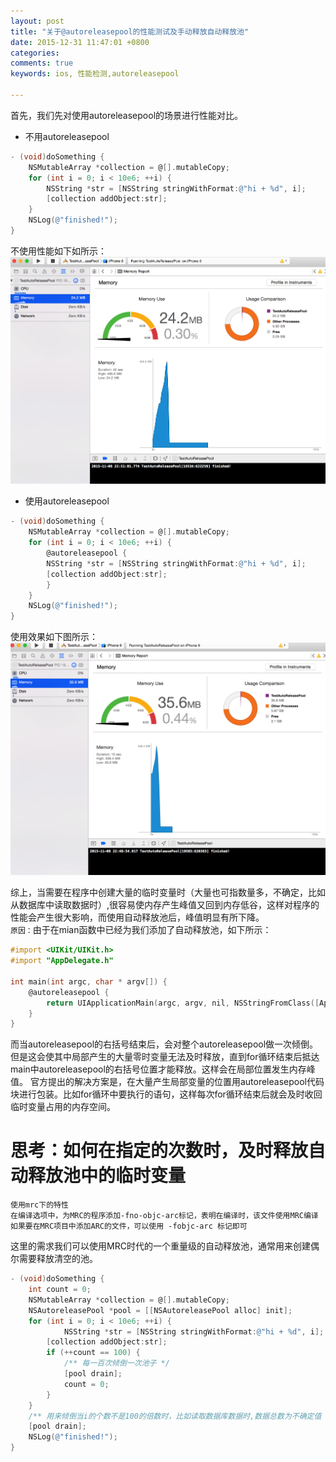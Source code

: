 ```yaml
---
layout: post
title: "关于@autoreleasepool的性能测试及手动释放自动释放池"
date: 2015-12-31 11:47:01 +0800
categories:
comments: true
keywords: ios, 性能检测,autoreleasepool
 
---
```


首先，我们先对使用autoreleasepool的场景进行性能对比。

* 不用autoreleasepool
```objective-c
- (void)doSomething {
    NSMutableArray *collection = @[].mutableCopy;
    for (int i = 0; i < 10e6; ++i) {
        NSString *str = [NSString stringWithFormat:@"hi + %d", i];
        [collection addObject:str];
    }
    NSLog(@"finished!");
}
```  
<!--more-->
不使用性能如下如所示：
![不使用](https://github.com/yangchao0033/blog/blob/master/ios/2015/11/image/Snip20151108_9.png?raw=true)  

* 使用autoreleasepool
```objective-c
- (void)doSomething {
    NSMutableArray *collection = @[].mutableCopy;
    for (int i = 0; i < 10e6; ++i) {
        @autoreleasepool {
       	NSString *str = [NSString stringWithFormat:@"hi + %d", i];
        [collection addObject:str];
        }
    }
    NSLog(@"finished!");
}
```  
使用效果如下图所示：
![使用autoreleasepool](https://github.com/yangchao0033/blog/blob/master/ios/2015/11/image/Snip20151108_8.png?raw=true)  

综上，当需要在程序中创建大量的临时变量时（大量也可指数量多，不确定，比如从数据库中读取数据时）,很容易使内存产生峰值又回到内存低谷，这样对程序的性能会产生很大影响，而使用自动释放池后，峰值明显有所下降。  
`原因：`由于在mian函数中已经为我们添加了自动释放池，如下所示：  
```objective-c
#import <UIKit/UIKit.h>
#import "AppDelegate.h"

int main(int argc, char * argv[]) {
    @autoreleasepool {
        return UIApplicationMain(argc, argv, nil, NSStringFromClass([AppDelegate class]));
    }
}
```
而当autoreleasepool的右括号结束后，会对整个autoreleasepool做一次倾倒。但是这会使其中局部产生的大量零时变量无法及时释放，直到for循环结束后抵达main中autoreleasepool的右括号位置才能释放。这样会在局部位置发生内存峰值。
官方提出的解决方案是，在大量产生局部变量的位置用autoreleasepool代码块进行包装。比如for循环中要执行的语句，这样每次for循环结束后就会及时收回临时变量占用的内存空间。  
# 思考：如何在指定的次数时，及时释放自动释放池中的临时变量

```
使用mrc下的特性
在编译选项中，为MRC的程序添加-fno-objc-arc标记，表明在编译时，该文件使用MRC编译
如果要在MRC项目中添加ARC的文件，可以使用 -fobjc-arc 标记即可
```
这里的需求我们可以使用MRC时代的一个重量级的自动释放池，通常用来创建偶尔需要释放清空的池。
```objective-c
- (void)doSomething {
    int count = 0;
    NSMutableArray *collection = @[].mutableCopy;
    NSAutoreleasePool *pool = [[NSAutoreleasePool alloc] init];
    for (int i = 0; i < 10e6; ++i) {
            NSString *str = [NSString stringWithFormat:@"hi + %d", i];
        [collection addObject:str];
        if (++count == 100) {
            /** 每一百次倾倒一次池子 */
            [pool drain];
            count = 0;
        }
    }
    /** 用来倾倒当i的个数不是100的倍数时，比如读取数据库数据时,数据总数为不确定值 */
    [pool drain];
    NSLog(@"finished!");
}
```
